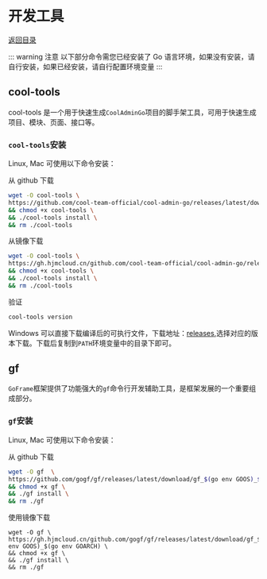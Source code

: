 # 开发工具

[返回目录](README.md)

::: warning 注意
以下部分命令需您已经安装了 Go 语言环境，如果没有安装，请自行安装，如果已经安装，请自行配置环境变量
:::

## cool-tools

cool-tools 是一个用于快速生成`CoolAdminGo`项目的脚手架工具，可用于快速生成项目、模块、页面、接口等。

### `cool-tools`安装

Linux, Mac 可使用以下命令安装：

从 github 下载

```bash
wget -O cool-tools \
https://github.com/cool-team-official/cool-admin-go/releases/latest/download/cool-tools_$(go env GOOS)_$(go env GOARCH) \
&& chmod +x cool-tools \
&& ./cool-tools install \
&& rm ./cool-tools
```

从镜像下载

```bash
wget -O cool-tools \
https://gh.hjmcloud.cn/github.com/cool-team-official/cool-admin-go/releases/latest/download/cool-tools_$(go env GOOS)_$(go env GOARCH) \
&& chmod +x cool-tools \
&& ./cool-tools install \
&& rm ./cool-tools
```

验证

```bash
cool-tools version
```

Windows 可以直接下载编译后的可执行文件，下载地址：[releases](https://github.com/cool-team-official/cool-admin-go/releases),选择对应的版本下载。下载后复制到`PATH`环境变量中的目录下即可。

## gf

`GoFrame`框架提供了功能强大的`gf`命令行开发辅助工具，是框架发展的一个重要组成部分。

### `gf`安装

Linux, Mac 可使用以下命令安装：

从 github 下载

```bash
wget -O gf  \
https://github.com/gogf/gf/releases/latest/download/gf_$(go env GOOS)_$(go env GOARCH) \
&& chmod +x gf \
&& ./gf install \
&& rm ./gf
```

使用镜像下载

```
wget -O gf \
https://gh.hjmcloud.cn/github.com/gogf/gf/releases/latest/download/gf_$(go env GOOS)_$(go env GOARCH) \
&& chmod +x gf \
&& ./gf install \
&& rm ./gf
```
